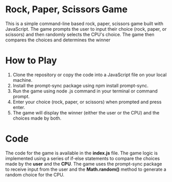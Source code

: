# Rock, Paper, Scissors Game
This is a simple command-line based rock, paper, scissors game built with JavaScript. The game prompts the user to input their choice (rock, paper, or scissors) and then randomly selects the CPU's choice. The game then compares the choices and determines the winner
# How to Play
1. Clone the repository or copy the code into a JavaScript file on your local machine.
2. Install the prompt-sync package using npm install prompt-sync.
3. Run the game using node <filename>.js command in your terminal or command prompt.
4. Enter your choice (rock, paper, or scissors) when prompted and press enter.
5. The game will display the winner (either the user or the CPU) and the choices made by both.
# Code
The code for the game is available in the **index.js** file. The game logic is implemented using a series of if-else statements to compare the choices made by the **user** and the **CPU**. The game uses the prompt-sync package to receive input from the user and the **Math.random()** method to generate a random choice for the CPU.
